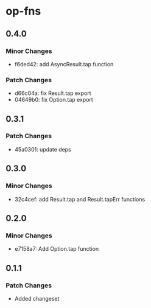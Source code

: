 # op-fns

## 0.4.0

### Minor Changes

- f6ded42: add AsyncResult.tap function

### Patch Changes

- d66c04a: fix Result.tap export
- 04649b0: fix Option.tap export

## 0.3.1

### Patch Changes

- 45a0301: update deps

## 0.3.0

### Minor Changes

- 32c4cef: add Result.tap and Result.tapErr functions

## 0.2.0

### Minor Changes

- e7158a7: Add Option.tap function

## 0.1.1

### Patch Changes

- Added changeset
